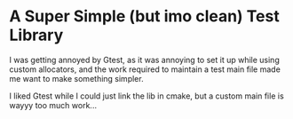 # A Super Simple (but imo clean) Test Library

I was getting annoyed by Gtest, as it was annoying to set it up while using custom allocators, 
and the work required to maintain a test main file made me want to make something simpler. 

I liked Gtest while I could just link the lib in cmake, but a custom main file is wayyy too much 
work...
